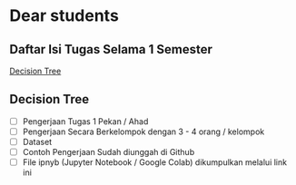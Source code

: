 # Dear students

## Daftar Isi Tugas Selama 1 Semester

[Decision Tree](https://github.com/asrulabdullah99/data_mining#decision-tree)

## Decision Tree

- [ ] Pengerjaan Tugas 1 Pekan / Ahad
- [ ] Pengerjaan Secara Berkelompok dengan 3 - 4 orang / kelompok
- [ ] Dataset
- [ ] Contoh Pengerjaan Sudah diunggah di Github
- [ ] File ipnyb (Jupyter Notebook / Google Colab) dikumpulkan melalui link ini

